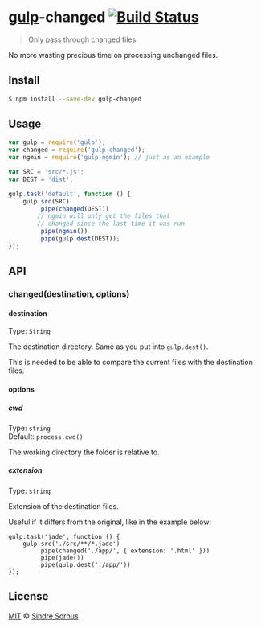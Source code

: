 # [gulp](http://gulpjs.com)-changed [![Build Status](https://travis-ci.org/sindresorhus/gulp-changed.svg?branch=master)](https://travis-ci.org/sindresorhus/gulp-changed)

> Only pass through changed files

No more wasting precious time on processing unchanged files.


## Install

```bash
$ npm install --save-dev gulp-changed
```


## Usage

```js
var gulp = require('gulp');
var changed = require('gulp-changed');
var ngmin = require('gulp-ngmin'); // just as an example

var SRC = 'src/*.js';
var DEST = 'dist';

gulp.task('default', function () {
	gulp.src(SRC)
		.pipe(changed(DEST))
		// ngmin will only get the files that
		// changed since the last time it was run
		.pipe(ngmin())
		.pipe(gulp.dest(DEST));
});
```

## API

### changed(destination, options)

#### destination

Type: `String`

The destination directory. Same as you put into `gulp.dest()`.

This is needed to be able to compare the current files with the destination files.

#### options

##### cwd

Type: `string`  
Default: `process.cwd()`

The working directory the folder is relative to.

##### extension

Type: `string`

Extension of the destination files.

Useful if it differs from the original, like in the example below:

```
gulp.task('jade', function () {
	gulp.src('./src/**/*.jade')
		.pipe(changed('./app/', { extension: '.html' }))
		.pipe(jade())
		.pipe(gulp.dest('./app/'))
});
```

## License

[MIT](http://opensource.org/licenses/MIT) © [Sindre Sorhus](http://sindresorhus.com)

